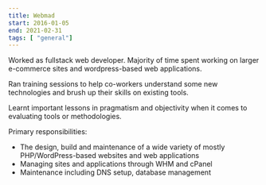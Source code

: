 ```yaml
---
title: Webmad
start: 2016-01-05
end: 2021-02-31
tags: [ "general"]
---
```

Worked as fullstack web developer.
Majority of time spent working on larger e-commerce sites and wordpress-based web applications.

Ran training sessions to help co-workers understand some new technologies and brush up their skills on existing tools. 

Learnt important lessons in pragmatism and objectivity when it comes to evaluating tools or methodologies.

Primary responsibilities:

- The design, build and maintenance of a wide variety of mostly PHP/WordPress-based websites and web applications
- Managing sites and applications through WHM and cPanel
- Maintenance including DNS setup, database management
